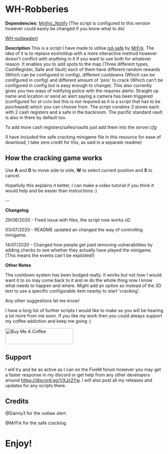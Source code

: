 # WH-Robberies

**Dependencies:**
[Mythic_Notify](https://github.com/JayMontana36/mythic_notify) (The script is configured to this version however could easily be changed if you know what to do)

[WH-outlawalert](https://github.com/WindiestHook381/wh_outlawalert) 

**Description**
This is a script I have made to utilise [pd-safe](https://forum.cfx.re/t/release-pd-safe-standalone-lua-safecracking-minigame/1231799) by [MrFrk](https://forum.cfx.re/u/mrfrk/summary). The idea of it is to replace esxholdup with a more interactive method however doesn't conflict with anything in it if you want to use both for whatever reason. It enables you to add spots to the map (Three different types, CashRegister, Safe and Vault) each of them have different random rewards (Which can be configured in config), different cooldowns (Which can be conifgured in config) and different amount of 'pins' to crack (Which can't be configured in config but is easy enough to change). This also currently gives you two ways of notifying police with the requires alerts: Straight up name and location or send an alert saying a camera has been triggered (configured for st-cctv but this is not required as it is a script that has to be purchased) which you can choose from. The script conatins 3 stores each with 2 cash registers and a safe in the backroom. The pacific standard vault is also in there by default too.

To add more cash registers/safes/vaults just add them into the *server.cfg*


(I have included the safe cracking minigame file in this resource for ease of download, I take zero credit for this, as said in a separate readme)

## How the cracking game works
Use **A** and **D** to move side to side, **W** to select current position and **S** to cancel.

Hopefully this explains it better, I can make a video tutorial if you think it would help and be easier than instructions :)

--

**Changelog**

29/06/2020 - Fixed issue with files, the script now works xD

03/07/2020 - README updated an changed the way of controlling minigame.

14/07/2020 - Changed how people get paid removing vulnerabilities by adding checks to see whether they actually have played the minigame. (This means the events can't be exploited!)

**Other Notes**

The cooldown system has been bodged really. It works but not how I would want it to so may come back to it and re do the whole thing now I know what needs to happen and where.
Might add an option so instead of the 3D text to use a specific configurable item nearby to start 'cracking'.

Any other suggestions let me know!

I have a long list of further scripts I would like to make so you will be hearing a lot more from me soon.
If you like my work then you could always support my coffee addiction and keep me going :)

<a href="https://www.buymeacoffee.com/windiesthook381" target="_blank"><img src="https://cdn.buymeacoffee.com/buttons/default-orange.png" alt="Buy Me A Coffee" style="height: 51px !important;width: 217px !important;" ></a>

## Support
I will try and be as active as I can on the FiveM forum however you may get a faster response in my discord or get help from any other developers around https://discord.gg/VXJz2Yw. I will also post all my releases and updates for any scripts there.

## Credits
@Danny3 for the outlaw alert.

@MrFrk for the safe cracking.

# Enjoy!
